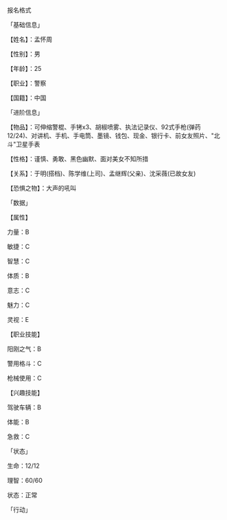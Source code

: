 报名格式

「基础信息」

【姓名】：孟怀周

【性别】：男

【年龄】：25

【职业】：警察

【国籍】：中国

「进阶信息」

【物品】：可伸缩警棍、手铐x3、胡椒喷雾、执法记录仪、92式手枪(弹药12/24)、对讲机、手机、手电筒、墨镜、钱包、现金、银行卡、前女友照片、"北斗"卫星手表

【性格】：谨慎、勇敢、黑色幽默、面对美女不知所措

【关系】：于明(搭档)、陈学维(上司)、孟继辉(父亲)、沈采薇(已故女友)

【恐惧之物】：大声的吼叫

「数据」

【属性】

力量：B

敏捷：C

智慧：C

体质：B

意志：C

魅力：C

灵视：E

【职业技能】

阳刚之气：B

警用格斗：C

枪械使用：C

【兴趣技能】

驾驶车辆：B

体能：B

急救：C

「状态」

生命：12/12

理智：60/60

状态：正常

「行动」